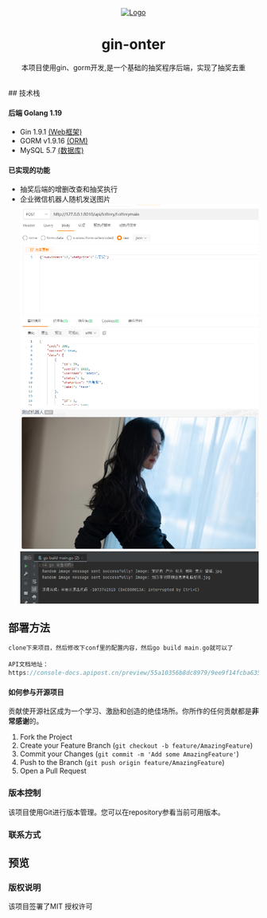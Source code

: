 <p align="center">
  <a href="https://github.com/qishu321/gin-onter">
    <img src="https://avatars.githubusercontent.com/u/95009146?s=400&u=0984e6a6a761fa007f6ad459abbb1ee9786424b8&v=4" alt="Logo" width="180" height="180">
  </a>

  <h1 align="center">gin-onter</h1>
  <p align="center">
   本项目使用gin、gorm开发,是一个基础的抽奖程序后端，实现了抽奖去重
    <br />
     <br />
  </p>
## 技术栈

#### 后端 Golang 1.19

- Gin 1.9.1             [(Web框架)](https://gin-gonic.com/zh-cn/)
- GORM v1.9.16     [(ORM)](https://gorm.io/zh_CN/)
- MySQL 5.7             [(数据库)](https://www.mysql.com/)


#### 已实现的功能
- 抽奖后端的增删改查和抽奖执行
- 企业微信机器人随机发送图片
  ![img.png](img.png)
  ![img_3.png](img_3.png)
![img_2.png](img_2.png)

## 部署方法


```go
clone下来项目，然后修改下conf里的配置内容，然后go build main.go就可以了

API文档地址：
https://console-docs.apipost.cn/preview/55a10356b8dc8979/9ee9f14fcba63590
```

#### 如何参与开源项目

贡献使开源社区成为一个学习、激励和创造的绝佳场所。你所作的任何贡献都是**非常感谢**的。


1. Fork the Project
2. Create your Feature Branch (`git checkout -b feature/AmazingFeature`)
3. Commit your Changes (`git commit -m 'Add some AmazingFeature'`)
4. Push to the Branch (`git push origin feature/AmazingFeature`)
5. Open a Pull Request

### 版本控制

该项目使用Git进行版本管理。您可以在repository参看当前可用版本。

### 联系方式
## 预览




### 版权说明

该项目签署了MIT 授权许可

